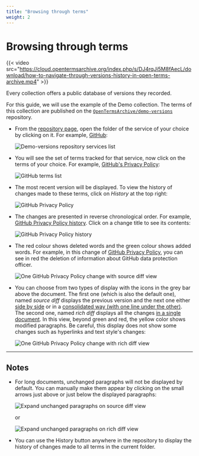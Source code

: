 ```yaml
---
title: "Browsing through terms"
weight: 2
---
```


# Browsing through terms

{{< video src="https://cloud.opentermsarchive.org/index.php/s/DJ4rqJi5M8fAecL/download/how-to-navigate-through-versions-history-in-open-terms-archive.mp4" >}}

Every collection offers a public database of versions they recorded.

For this guide, we will use the example of the Demo collection. The terms of this collection are published on the [`OpenTermsArchive/demo-versions`](https://github.com/OpenTermsArchive/demo-versions) repository.

- From the [repository page](https://github.com/OpenTermsArchive/demo-versions), open the folder of the service of your choice by clicking on it. For example, [GitHub](https://github.com/OpenTermsArchive/demo-versions/tree/main/GitHub):

  ![Demo-versions repository services list](/images/navigate-history/demo-repository.png)

- You will see the set of terms tracked for that service, now click on the terms of your choice. For example, [GitHub's Privacy Policy](https://github.com/OpenTermsArchive/demo-versions/blob/main/GitHub/Privacy%20Policy.md):

  ![GitHub terms list](/images/navigate-history/github-terms.png)

- The most recent version will be displayed. To view the history of changes made to these terms, click on _History_ at the top right:

  ![GitHub Privacy Policy](/images/navigate-history/github-privacy-policy.png)

- The changes are presented in reverse chronological order. For example, [GitHub Privacy Policy history](https://github.com/OpenTermsArchive/demo-versions/commits/main/GitHub/Privacy%20Policy.md). Click on a change title to see its contents:

  ![GitHub Privacy Policy history](/images/navigate-history/privacy-policy-history.png)

- The red colour shows deleted words and the green colour shows added words. For example, in this change of [GitHub Privacy Policy](https://github.com/OpenTermsArchive/demo-versions/commit/e9a781797041a6b593967ba9e7bb2c7404390e76), you can see in red the deletion of information about GitHub data protection officer.

  ![One GitHub Privacy Policy change with source diff view](/images/navigate-history/source-diff.png)

- You can choose from two types of display with the icons in the grey bar above the document. The first one (which is also the default one), named _source diff_ displays the previous version and the next one either [side by side](https://github.com/OpenTermsArchive/demo-versions/commit/e9a781797041a6b593967ba9e7bb2c7404390e76?diff=split) or in a [consolidated way (with one line under the other)](https://github.com/OpenTermsArchive/demo-versions/commit/e9a781797041a6b593967ba9e7bb2c7404390e76?diff=unified). The second one, named _rich diff_ displays all the changes [in a single document](https://github.com/OpenTermsArchive/demo-versions/commit/e9a781797041a6b593967ba9e7bb2c7404390e76?short_path=060f2c2#diff-060f2c2cc43c2415e0d388f0061c37472277e76eafc9c0df269713b150a52909). In this view, beyond green and red, the yellow color shows modified paragraphs. Be careful, this display does not show some changes such as hyperlinks and text style's changes:

  ![One GitHub Privacy Policy change with rich diff view](/images/navigate-history/rich-diff.png)

- - -

## Notes

- For long documents, unchanged paragraphs will not be displayed by default. You can manually make them appear by clicking on the small arrows just above or just below the displayed paragraphs:

  ![Expand unchanged paragraphs on source diff view](/images/navigate-history/expand-source.png)  

  or

  ![Expand unchanged paragraphs on rich diff view](/images/navigate-history/expand-rich.png)
  
- You can use the History button anywhere in the repository to display the history of changes made to all terms in the current folder.
